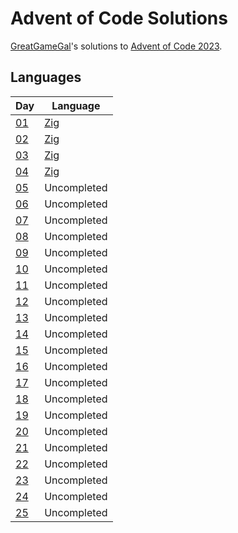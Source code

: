 # Advent of Code Solutions
[GreatGameGal](https://www.twitch.tv/greatgamegal)'s solutions to [Advent of Code 2023](https://adventofcode.com/2023).

## Languages
| Day | Language                                                       |
|-----|----------------------------------------------------------------|
| [01](https://adventofcode.com/day/1)   | [Zig](https://ziglang.org/) |
| [02](https://adventofcode.com/day/2)   | [Zig](https://ziglang.org/) |
| [03](https://adventofcode.com/day/3)   | [Zig](https://ziglang.org/) |
| [04](https://adventofcode.com/day/4)   | [Zig](https://ziglang.org)  |
| [05](https://adventofcode.com/day/5)   | Uncompleted                 |
| [06](https://adventofcode.com/day/6)   | Uncompleted                 |
| [07](https://adventofcode.com/day/7)   | Uncompleted                 |
| [08](https://adventofcode.com/day/8)   | Uncompleted                 |
| [09](https://adventofcode.com/day/9)   | Uncompleted                 |
| [10](https://adventofcode.com/day/10)  | Uncompleted                 |
| [11](https://adventofcode.com/day/11)  | Uncompleted                 |
| [12](https://adventofcode.com/day/12)  | Uncompleted                 |
| [13](https://adventofcode.com/day/13)  | Uncompleted                 |
| [14](https://adventofcode.com/day/14)  | Uncompleted                 |
| [15](https://adventofcode.com/day/15)  | Uncompleted                 |
| [16](https://adventofcode.com/day/16)  | Uncompleted                 |
| [17](https://adventofcode.com/day/17)  | Uncompleted                 |
| [18](https://adventofcode.com/day/18)  | Uncompleted                 |
| [19](https://adventofcode.com/day/19)  | Uncompleted                 |
| [20](https://adventofcode.com/day/20)  | Uncompleted                 |
| [21](https://adventofcode.com/day/21)  | Uncompleted                 |
| [22](https://adventofcode.com/day/22)  | Uncompleted                 |
| [23](https://adventofcode.com/day/23)  | Uncompleted                 |
| [24](https://adventofcode.com/day/24)  | Uncompleted                 |
| [25](https://adventofcode.com/day/25)  | Uncompleted                 |
